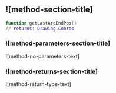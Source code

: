 ## ![method-section-title]


```lua
function getLastArcEndPos()
// returns: Drawing.Coords
```


### ![method-parameters-section-title]

![method-no-parameters-text]

### ![method-returns-section-title]

![method-return-type-text]

